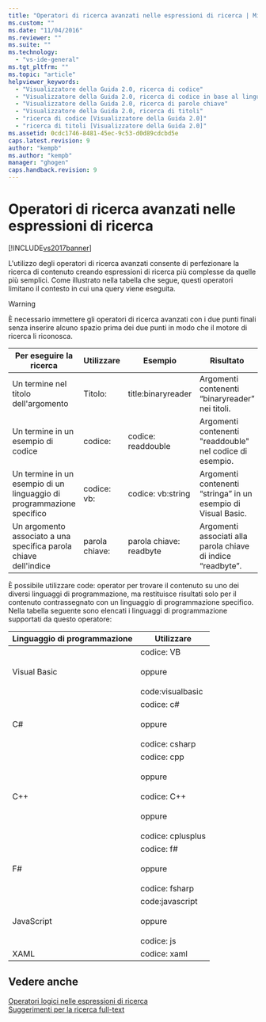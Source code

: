 ```yaml
---
title: "Operatori di ricerca avanzati nelle espressioni di ricerca | Microsoft Docs"
ms.custom: ""
ms.date: "11/04/2016"
ms.reviewer: ""
ms.suite: ""
ms.technology: 
  - "vs-ide-general"
ms.tgt_pltfrm: ""
ms.topic: "article"
helpviewer_keywords: 
  - "Visualizzatore della Guida 2.0, ricerca di codice"
  - "Visualizzatore della Guida 2.0, ricerca di codice in base al linguaggio di programmazione"
  - "Visualizzatore della Guida 2.0, ricerca di parole chiave"
  - "Visualizzatore della Guida 2.0, ricerca di titoli"
  - "ricerca di codice [Visualizzatore della Guida 2.0]"
  - "ricerca di titoli [Visualizzatore della Guida 2.0]"
ms.assetid: 0cdc1746-8481-45ec-9c53-d0d89cdcbd5e
caps.latest.revision: 9
author: "kempb"
ms.author: "kempb"
manager: "ghogen"
caps.handback.revision: 9
---
```

# Operatori di ricerca avanzati nelle espressioni di ricerca
[!INCLUDE[vs2017banner](../code-quality/includes/vs2017banner.md)]

L'utilizzo degli operatori di ricerca avanzati consente di perfezionare la ricerca di contenuto creando espressioni di ricerca più complesse da quelle più semplici.  Come illustrato nella tabella che segue, questi operatori limitano il contesto in cui una query viene eseguita.  
  
> [!WARNING]
>  È necessario immettere gli operatori di ricerca avanzati con i due punti finali senza inserire alcuno spazio prima dei due punti in modo che il motore di ricerca li riconosca.  
  
|Per eseguire la ricerca|Utilizzare|Esempio|Risultato|  
|-----------------------------|----------------|-------------|---------------|  
|Un termine nel titolo dell'argomento|Titolo:|title:binaryreader|Argomenti contenenti “binaryreader” nei titoli.|  
|Un termine in un esempio di codice|codice:|codice: readdouble|Argomenti contenenti "readdouble" nel codice di esempio.|  
|Un termine in un esempio di un linguaggio di programmazione specifico|codice: vb:|codice: vb:string|Argomenti contenenti “stringa” in un esempio di Visual Basic.|  
|Un argomento associato a una specifica parola chiave dell'indice|parola chiave:|parola chiave: readbyte|Argomenti associati alla parola chiave di indice “readbyte”.|  
  
 È possibile utilizzare code: operator per trovare il contenuto su uno dei diversi linguaggi di programmazione, ma restituisce risultati solo per il contenuto contrassegnato con un linguaggio di programmazione specifico.  Nella tabella seguente sono elencati i linguaggi di programmazione supportati da questo operatore:  
  
|Linguaggio di programmazione|Utilizzare|  
|----------------------------------|----------------|  
|Visual Basic|codice: VB<br /><br /> oppure<br /><br /> code:visualbasic|  
|C\#|codice: c\#<br /><br /> oppure<br /><br /> codice: csharp|  
|C\+\+|codice: cpp<br /><br /> oppure<br /><br /> codice: C\+\+<br /><br /> oppure<br /><br /> codice: cplusplus|  
|F\#|codice: f\#<br /><br /> oppure<br /><br /> codice: fsharp|  
|JavaScript|code:javascript<br /><br /> oppure<br /><br /> codice: js|  
|XAML|codice: xaml|  
  
## Vedere anche  
 [Operatori logici nelle espressioni di ricerca](../ide/logical-operators-in-search-expressions.md)   
 [Suggerimenti per la ricerca full\-text](../ide/full-text-search-tips.md)